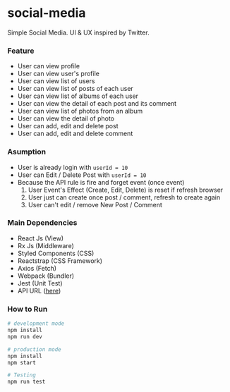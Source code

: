 # social-media

Simple Social Media. UI & UX inspired by Twitter.

### Feature
- User can view profile
- User can view user's profile
- User can view list of users
- User can view list of posts of each user
- User can view list of albums of each user
- User can view the detail of each post and its comment
- User can view list of photos from an album
- User can view the detail of photo
- User can add, edit and delete post
- User can add, edit and delete comment

### Asumption
- User is already login with `userId = 10`
- User can Edit / Delete Post with `userId = 10`
- Because the API rule is fire and forget event (once event)
  1. User Event's Effect (Create, Edit, Delete) is reset if refresh browser
  2. User just can create once post / comment, refresh to create again
  3. User can't edit / remove New Post / Comment

### Main Dependencies
- React Js (View)
- Rx Js (Middleware)
- Styled Components (CSS)
- Reactstrap (CSS Framework)
- Axios (Fetch)
- Webpack (Bundler)
- Jest (Unit Test)
- API URL ([here](https://jsonplaceholder.typicode.com/))

### How to Run

```bash
# development mode
npm install
npm run dev
```

```bash
# production mode
npm install
npm start
```

```bash
# Testing
npm run test
```
